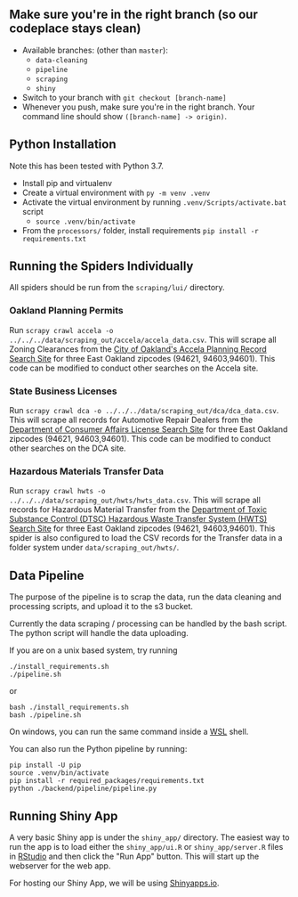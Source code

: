 ## Make sure you're in the right branch (so our codeplace stays clean)

- Available branches: (other than `master`): 
  - `data-cleaning`
  - `pipeline`
  - `scraping`
  - `shiny`
- Switch to your branch with `git checkout [branch-name]`
- Whenever you push, make sure you're in the right branch. Your command line should show `([branch-name] -> origin)`. 

## Python Installation

Note this has been tested with Python 3.7. 

- Install pip and virtualenv
- Create a virtual environment with `py -m venv .venv`
- Activate the virtual environment by running `.venv/Scripts/activate.bat` script
    - `source .venv/bin/activate`
- From the `processors/` folder, install requirements `pip install -r requirements.txt`

## Running the Spiders Individually

All spiders should be run from the `scraping/lui/` directory.

### Oakland Planning Permits

Run `scrapy crawl accela -o ../../../data/scraping_out/accela/accela_data.csv`. This will scrape all Zoning Clearances from the [City of Oakland's Accela Planning Record Search Site](https://aca.accela.com/OAKLAND/Cap/CapHome.aspx?module=Planning&TabName=Planning) for three East Oakland zipcodes (94621, 94603,94601). This code can be modified to conduct other searches on the Accela site.

### State Business Licenses

Run `scrapy crawl dca -o ../../../data/scraping_out/dca/dca_data.csv`. This will scrape all records for Automotive Repair Dealers from the [Department of Consumer Affairs License Search Site](https://search.dca.ca.gov/) for three East Oakland zipcodes (94621, 94603,94601). This code can be modified to conduct other searches on the DCA site.

### Hazardous Materials Transfer Data

Run `scrapy crawl hwts -o ../../../data/scraping_out/hwts/hwts_data.csv`. This will scrape all records for Hazardous Material Transfer from the [Department of Toxic Substance Control (DTSC) Hazardous Waste Transfer System (HWTS) Search Site](https://hwts.dtsc.ca.gov/) for three East Oakland zipcodes (94621, 94603,94601). This spider is also configured to load the CSV records for the Transfer data in a folder system under `data/scraping_out/hwts/`.

## Data Pipeline

The purpose of the pipeline is to scrap the data, run the data cleaning and processing scripts, and upload it to the s3 bucket. 

Currently the data scraping / processing can be handled by the bash script. The python script will handle the data uploading. 

If you are on a unix based system, try running 

```
./install_requirements.sh
./pipeline.sh
``` 
or 

```
bash ./install_requirements.sh
bash ./pipeline.sh
```

On windows, you can run the same command inside a [WSL](https://docs.microsoft.com/en-us/windows/wsl/install-win10) shell. 

You can also run the Python pipeline by running:

```
pip install -U pip
source .venv/bin/activate
pip install -r required_packages/requirements.txt
python ./backend/pipeline/pipeline.py
```

## Running Shiny App

A very basic Shiny app is under the `shiny_app/` directory. The easiest way to run the app is to load either the `shiny_app/ui.R` or `shiny_app/server.R` files in [RStudio](https://rstudio.com/) and then click the "Run App" button. This will start up the webserver for the web app.

For hosting our Shiny App, we will be using [Shinyapps.io](https://www.shinyapps.io/). 
